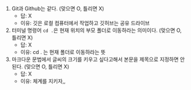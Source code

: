 1. Git과 Github는 같다. (맞으면 O, 틀리면 X)
   * 답: X
   * 이유: 깃은 로컬 컴퓨터에서 작업하고 깃허브는 공유 드라이브 
2. 터미널 명령어 `cd .`은 현재 위치의 부모 폴더로 이동하라는 의미이다. (맞으면 O, 틀리면 X)
   - 답: X
   - 이유: cd . 는 현재 폴더로 이동하라는 뜻
3. 마크다운 문법에서 글씨의 크기를 키우고 싶다고해서 본문을 제목으로 지정하면 안된다. (맞으면 O, 틀리면 X)
   - 답: X
   - 이유: 체계를 지키자,,